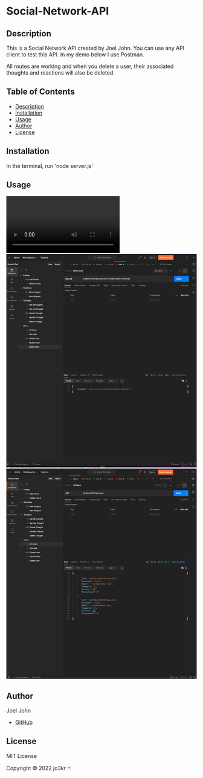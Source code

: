# Social-Network-API

## Description
This is a Social Network API created by Joel John. You can use any API client to test this API. In my demo below I use Postman.

All routes are working and when you delete a user, their associated thoughts and reactions will also be deleted.

## Table of Contents
- [Description](#description)
- [Installation](#installation)
- [Usage](#usage)
- [Author](#author)
- [License](#license)

## Installation
In the terminal, run 'node server.js'
## Usage
![Demo Video](assets/sonetdemo.mp4)
![example showing user deleted](assets/sonetapi1.png)
![example showing other users](assets/sonetapi2.png)
## Author
Joel John
- [GitHub](https://github.com/jo3kr)

## License
 MIT License

Copyright &copy; 2022 jo3kr &#127183;